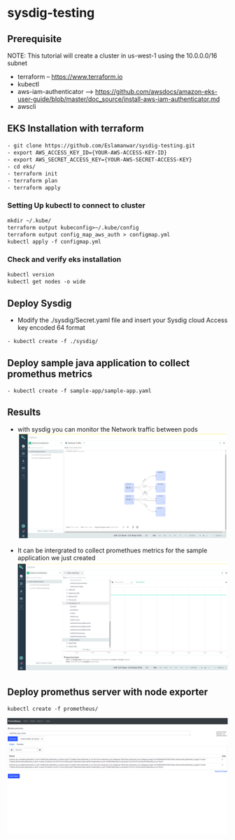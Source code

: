 # sysdig-testing




## Prerequisite
NOTE: This tutorial will create a cluster in us-west-1 using the 10.0.0.0/16 subnet

- terraform – https://www.terraform.io
- kubectl
- aws-iam-authenticator --> https://github.com/awsdocs/amazon-eks-user-guide/blob/master/doc_source/install-aws-iam-authenticator.md
- awscli


## EKS Installation with terraform
```
- git clone https://github.com/Eslamanwar/sysdig-testing.git
- export AWS_ACCESS_KEY_ID={YOUR-AWS-ACCESS-KEY-ID}
- export AWS_SECRET_ACCESS_KEY={YOUR-AWS-SECRET-ACCESS-KEY}
- cd eks/
- terraform init 
- terraform plan
- terraform apply
```

### Setting Up kubectl to connect to cluster
```
mkdir ~/.kube/
terraform output kubeconfig>~/.kube/config
terraform output config_map_aws_auth > configmap.yml
kubectl apply -f configmap.yml
```

### Check and verify eks installation
```
kubectl version
kubectl get nodes -o wide
```



## Deploy Sysdig
- Modify the ./sysdig/Secret.yaml file and insert your Sysdig cloud Access key encoded 64 format

```
- kubectl create -f ./sysdig/
```

## Deploy sample java application to collect promethus metrics
```
- kubectl create -f sample-app/sample-app.yaml
```



## Results
- with sysdig you can monitor the Network traffic between pods
![alt text](https://github.com/Eslamanwar/sysdig-testing/blob/master/images/network-traffic.png?raw=true)



- It can be intergrated to collect promethues metrics for the sample application we just created
![alt text](https://github.com/Eslamanwar/sysdig-testing/blob/master/images/Promethus-metrics.png?raw=true)







## Deploy promethus server with node exporter

```
kubectl create -f prometheus/
```


![alt text](https://github.com/Eslamanwar/sysdig-testing/blob/master/images/promethus.png?raw=true)






































